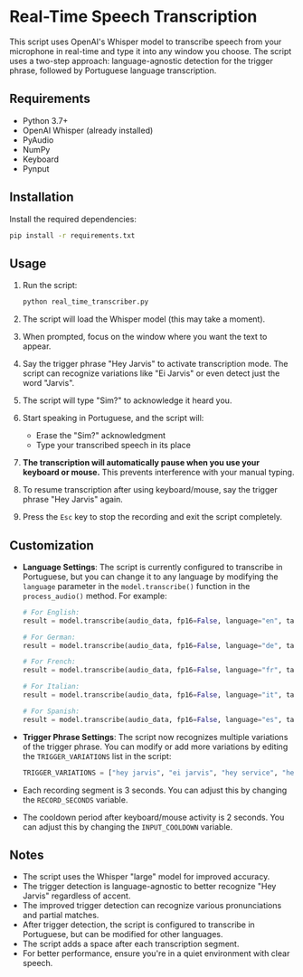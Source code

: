# Real-Time Speech Transcription

This script uses OpenAI's Whisper model to transcribe speech from your microphone in real-time and type it into any window you choose. The script uses a two-step approach: language-agnostic detection for the trigger phrase, followed by Portuguese language transcription.

## Requirements

- Python 3.7+
- OpenAI Whisper (already installed)
- PyAudio
- NumPy
- Keyboard
- Pynput

## Installation

Install the required dependencies:

```bash
pip install -r requirements.txt
```

## Usage

1. Run the script:
   ```bash
   python real_time_transcriber.py
   ```

2. The script will load the Whisper model (this may take a moment).

3. When prompted, focus on the window where you want the text to appear.

4. Say the trigger phrase "Hey Jarvis" to activate transcription mode. The script can recognize variations like "Ei Jarvis" or even detect just the word "Jarvis".

5. The script will type "Sim?" to acknowledge it heard you.

6. Start speaking in Portuguese, and the script will:
   - Erase the "Sim?" acknowledgment
   - Type your transcribed speech in its place

7. **The transcription will automatically pause when you use your keyboard or mouse.** This prevents interference with your manual typing.

8. To resume transcription after using keyboard/mouse, say the trigger phrase "Hey Jarvis" again.

9. Press the `Esc` key to stop the recording and exit the script completely.

## Customization

- **Language Settings**: The script is currently configured to transcribe in Portuguese, but you can change it to any language by modifying the `language` parameter in the `model.transcribe()` function in the `process_audio()` method. For example:
  ```python
  # For English:
  result = model.transcribe(audio_data, fp16=False, language="en", task="transcribe")

  # For German:
  result = model.transcribe(audio_data, fp16=False, language="de", task="transcribe")

  # For French:
  result = model.transcribe(audio_data, fp16=False, language="fr", task="transcribe")
  
  # For Italian:
  result = model.transcribe(audio_data, fp16=False, language="it", task="transcribe")
  
  # For Spanish:
  result = model.transcribe(audio_data, fp16=False, language="es", task="transcribe")
  ```

- **Trigger Phrase Settings**: The script now recognizes multiple variations of the trigger phrase. You can modify or add more variations by editing the `TRIGGER_VARIATIONS` list in the script:
  ```python
  TRIGGER_VARIATIONS = ["hey jarvis", "ei jarvis", "hey service", "hey travis", "a jarvis", "hey jarbas", "hey davis"]
  ```

- Each recording segment is 3 seconds. You can adjust this by changing the `RECORD_SECONDS` variable.

- The cooldown period after keyboard/mouse activity is 2 seconds. You can adjust this by changing the `INPUT_COOLDOWN` variable.

## Notes

- The script uses the Whisper "large" model for improved accuracy.
- The trigger detection is language-agnostic to better recognize "Hey Jarvis" regardless of accent.
- The improved trigger detection can recognize various pronunciations and partial matches.
- After trigger detection, the script is configured to transcribe in Portuguese, but can be modified for other languages.
- The script adds a space after each transcription segment.
- For better performance, ensure you're in a quiet environment with clear speech. 